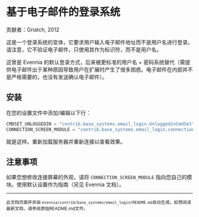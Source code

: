 # 基于电子邮件的登录系统

贡献者：Griatch, 2012

这是一个登录系统的变体，它要求用户输入电子邮件地址而不是用户名进行登录。请注意，它不验证电子邮件，只使用其作为标识符，而不是用户名。

这曾是 Evennia 的默认登录方式，后来被更标准的用户名 + 密码系统替代（需提供电子邮件出于某种原因导致用户在扩展时产生了很多困惑。电子邮件在内部并不是严格需要的，也没有发送确认电子邮件）。

## 安装

在您的设置文件中添加/编辑以下行：

```python
CMDSET_UNLOGGEDIN = "contrib.base_systems.email_login.UnloggedinCmdSet"
CONNECTION_SCREEN_MODULE = "contrib.base_systems.email_login.connection_screens"
```

就是这样。重新加载服务器并重新连接以查看效果。

## 注意事项

如果您想修改连接屏幕的外观，请将 `CONNECTION_SCREEN_MODULE` 指向您自己的模块。使用默认设置作为指南（另见 Evennia 文档）。


----

<small>此文档页面并非由 `evennia/contrib/base_systems/email_login/README.md`自动生成。如想阅读最新文档，请参阅原始README.md文件。</small>
